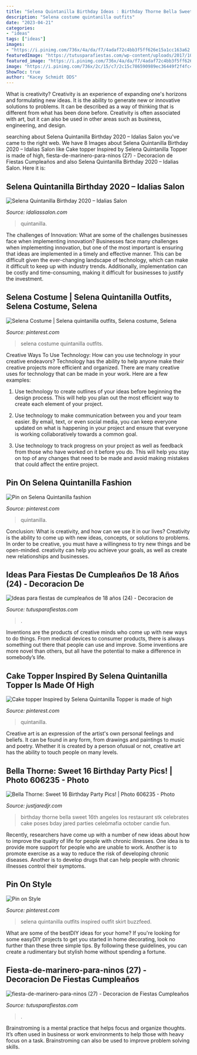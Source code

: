 ```yaml
---
title: "Selena Quintanilla Birthday Ideas : Birthday Thorne Bella Sweet 16th Angeles Los Restaurant Stk Celebrates Cake Poses Bday Jared Parties Celebmafia October Candie Fun"
description: "Selena costume quintanilla outfits"
date: "2023-04-21"
categories:
- "ideas"
tags: ["ideas"]
images:
- "https://i.pinimg.com/736x/4a/da/f7/4adaf72c4bb3f5ff626e15a1cc163a62.jpg"
featuredImage: "https://tutusparafiestas.com/wp-content/uploads/2017/10/fiesta-de-marinero-para-ninos-27.jpg"
featured_image: "https://i.pinimg.com/736x/4a/da/f7/4adaf72c4bb3f5ff626e15a1cc163a62.jpg"
image: "https://i.pinimg.com/736x/2c/15/c7/2c15c786590989ec36449f2f4fc4b2a2--selena-costume.jpg"
ShowToc: true
author: "Kacey Schmidt DDS"
---
```



What is creativity?
Creativity is an experience of expanding one's horizons and formulating new ideas. It is the ability to generate new or innovative solutions to problems. It can be described as a way of thinking that is different from what has been done before. Creativity is often associated with art, but it can also be used in other areas such as business, engineering, and design.

	

		
searching about Selena Quintanilla Birthday 2020 – Idalias Salon you've came to the right web. We have 8 Images about Selena Quintanilla Birthday 2020 – Idalias Salon like Cake topper Inspired by Selena Quintanilla Topper is made of high, fiesta-de-marinero-para-ninos (27) - Decoracion de Fiestas Cumpleaños and also Selena Quintanilla Birthday 2020 – Idalias Salon. Here it is:
		
    
## Selena Quintanilla Birthday 2020 – Idalias Salon

<img loading=lazy src="https://i.pinimg.com/originals/45/0e/4e/450e4e42589148f1fadb63c479c1aec2.jpg" onerror="this.onerror=null;this.src='https://tse4.mm.bing.net/th?id=OIP.-zWCw12U5r4vrAk0zfxTtAHaLH&amp;pid=15.1';" alt="Selena Quintanilla Birthday 2020 – Idalias Salon">

_Source: idaliassalon.com_

>quintanilla. 

	

The challenges of Innovation: What are some of the challenges businesses face when implementing innovation?
Businesses face many challenges when implementing innovation, but one of the most important is ensuring that ideas are implemented in a timely and effective manner. This can be difficult given the ever-changing landscape of technology, which can make it difficult to keep up with industry trends. Additionally, implementation can be costly and time-consuming, making it difficult for businesses to justify the investment.

    
## Selena Costume | Selena Quintanilla Outfits, Selena Costume, Selena

<img loading=lazy src="https://i.pinimg.com/736x/2c/15/c7/2c15c786590989ec36449f2f4fc4b2a2--selena-costume.jpg" onerror="this.onerror=null;this.src='https://tse4.mm.bing.net/th?id=OIP.4WiuarFfEN95SuY6gq6PAAHaNK&amp;pid=15.1';" alt="Selena Costume | Selena quintanilla outfits, Selena costume, Selena">

_Source: pinterest.com_

>selena costume quintanilla outfits. 

	

Creative Ways To Use Technology: How can you use technology in your creative endeavors?
Technology has the ability to help anyone make their creative projects more efficient and organized. There are many creative uses for technology that can be made in your work. Here are a few examples:
1. Use technology to create outlines of your ideas before beginning the design process. This will help you plan out the most efficient way to create each element of your project.

2. Use technology to make communication between you and your team easier. By email, text, or even social media, you can keep everyone updated on what is happening in your project and ensure that everyone is working collaboratively towards a common goal.

3. Use technology to track progress on your project as well as feedback from those who have worked on it before you do. This will help you stay on top of any changes that need to be made and avoid making mistakes that could affect the entire project.

    
## Pin On Selena Quintanilla Fashion

<img loading=lazy src="https://i.pinimg.com/736x/4a/da/f7/4adaf72c4bb3f5ff626e15a1cc163a62.jpg" onerror="this.onerror=null;this.src='https://tse1.mm.bing.net/th?id=OIP.sycbpTV3Q9vYi2FLb_G14AHaHa&amp;pid=15.1';" alt="Pin on Selena Quintanilla fashion">

_Source: pinterest.com_

>quintanilla. 

	

Conclusion: What is creativity, and how can we use it in our lives?
Creativity is the ability to come up with new ideas, concepts, or solutions to problems. In order to be creative, you must have a willingness to try new things and be open-minded. creativity can help you achieve your goals, as well as create new relationships and businesses.

    
## Ideas Para Fiestas De Cumpleaños De 18 Años (24) - Decoracion De

<img loading=lazy src="https://tutusparafiestas.com/wp-content/uploads/2017/02/Ideas-para-fiestas-de-cumpleaños-de-18-años-24.jpg" onerror="this.onerror=null;this.src='https://tse3.mm.bing.net/th?id=OIP.bcMcZA674CNeqz_uxSSNqgHaJ4&amp;pid=15.1';" alt="Ideas para fiestas de cumpleaños de 18 años (24) - Decoracion de">

_Source: tutusparafiestas.com_

>. 

	

Inventions are the products of creative minds who come up with new ways to do things. From medical devices to consumer products, there is always something out there that people can use and improve. Some inventions are more novel than others, but all have the potential to make a difference in somebody’s life.

    
## Cake Topper Inspired By Selena Quintanilla Topper Is Made Of High

<img loading=lazy src="https://i.pinimg.com/736x/5a/06/7e/5a067eabdcadb51b1d0a584eb1995102.jpg" onerror="this.onerror=null;this.src='https://tse4.mm.bing.net/th?id=OIP.SAC69q0K1sFT5lGDujL6lQHaJ4&amp;pid=15.1';" alt="Cake topper Inspired by Selena Quintanilla Topper is made of high">

_Source: pinterest.com_

>quintanilla. 

	

Creative art is an expression of the artist's own personal feelings and beliefs. It can be found in any form, from drawings and paintings to music and poetry. Whether it is created by a person ofusual or not, creative art has the ability to touch people on many levels.

    
## Bella Thorne: Sweet 16 Birthday Party Pics! | Photo 606235 - Photo

<img loading=lazy src="http://cdn01.cdn.justjaredjr.com/wp-content/uploads/2013/10/bella-bday/bella-thorne-sweet-16-birthday-party-pics-01.jpg" onerror="this.onerror=null;this.src='https://tse4.mm.bing.net/th?id=OIP.7Gk_myTRXAWGHgo9AChz0gHaKe&amp;pid=15.1';" alt="Bella Thorne: Sweet 16 Birthday Party Pics! | Photo 606235 - Photo">

_Source: justjaredjr.com_

>birthday thorne bella sweet 16th angeles los restaurant stk celebrates cake poses bday jared parties celebmafia october candie fun. 

	

Recently, researchers have come up with a number of new ideas about how to improve the quality of life for people with chronic illnesses. One idea is to provide more support for people who are unable to work. Another is to promote exercise as a way to reduce the risk of developing chronic diseases. Another is to develop drugs that can help people with chronic illnesses control their symptoms.

    
## Pin On Style

<img loading=lazy src="https://i.pinimg.com/736x/74/ac/b6/74acb64e2d2e1daf45610478c4c14de4--selena-quintanilla-inspired-outfits-day-outfits.jpg" onerror="this.onerror=null;this.src='https://tse3.mm.bing.net/th?id=OIP.4O9rD_yc9cECMwxPSctTrwHaLG&amp;pid=15.1';" alt="Pin on Style">

_Source: pinterest.com_

>selena quintanilla outfits inspired outfit skirt buzzfeed. 

	

What are some of the bestDIY ideas for your home?
If you're looking for some easyDIY projects to get you started in home decorating, look no further than these three simple tips. By following these guidelines, you can create a rudimentary but stylish home without spending a fortune.

    
## Fiesta-de-marinero-para-ninos (27) - Decoracion De Fiestas Cumpleaños

<img loading=lazy src="https://tutusparafiestas.com/wp-content/uploads/2017/10/fiesta-de-marinero-para-ninos-27.jpg" onerror="this.onerror=null;this.src='https://tse4.mm.bing.net/th?id=OIP.H6Vd4fCazh-06dmSlxuB0wHaLG&amp;pid=15.1';" alt="fiesta-de-marinero-para-ninos (27) - Decoracion de Fiestas Cumpleaños">

_Source: tutusparafiestas.com_

>. 

	

Brainstroming is a mental practice that helps focus and organize thoughts. It’s often used in business or work environments to help those with heavy focus on a task. Brainstroming can also be used to improve problem solving skills.

